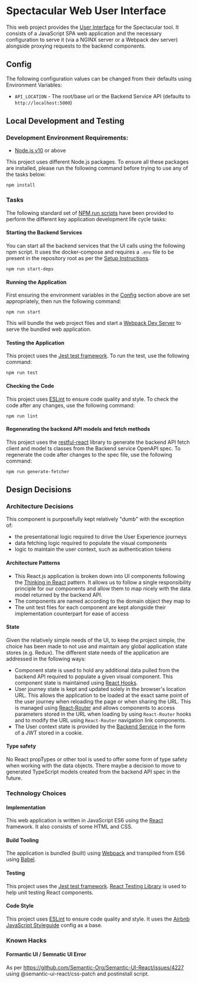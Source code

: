 # Spectacular Web User Interface
This web project provides the [User Interface](../docs/architecture.md#web-ui) for the Spectacular tool. It consists of a JavaScript SPA web application and the necessary configuration to serve it (via a NGINX server or a Webpack dev server) alongside proxying requests to the backend components.

## Config
The following configuration values can be changed from their defaults using Environment Variables:
- `API_LOCATION` - The root/base url or the Backend Service API (defaults to `http://localhost:5000`)

## Local Development and Testing

### Development Environment Requirements:
- [Node.js v10](https://nodejs.org/en/download/releases/) or above

This project uses different Node.js packages. To ensure all these packages are installed, please run the following command before trying to use any of the tasks below:
```
npm install
```

### Tasks
The following standard set of [NPM run scripts](https://docs.npmjs.com/cli/run-script) have been provided to perform the different key application development life cycle tasks:

#### Starting the Backend Services
You can start all the backend services that the UI calls using the following npm script.
It uses the docker-compose and requires a `.env` file to be present in the repository root as per the [Setup Instructions](../README.md#setup-guide).
```
npm run start-deps
```

#### Running the Application
First ensuring the environment variables in the [Config](#config) section above are set appropriately, then run the following command:
```
npm run start
```
This will bundle the web project files and start a [Webpack Dev Server](https://webpack.js.org/configuration/dev-server/) to serve the bundled web application.

#### Testing the Application
This project uses the [Jest test framework](https://jestjs.io/). To run the test, use the following command:
```
npm run test
```

#### Checking the Code
This project uses [ESLint](https://eslint.org/) to ensure code quality and style. To check the code after any changes, use the following command:
```
npm run lint
```

#### Regenerating the backend API models and fetch methods
This project uses the [restful-react](https://github.com/contiamo/restful-react) library to generate the backend API fetch client and model ts classes from the Backend service OpenAPI spec. To regenerate the code after changes to the spec file, use the following command:
```
npm run generate-fetcher
```

## Design Decisions

### Architecture Decisions
This component is purposefully kept relatively "dumb" with the exception of:
- the presentational logic required to drive the User Experience journeys
- data fetching logic required to populate the visual components
- logic to maintain the user context, such as authentication tokens

#### Architecture Patterns
- This React.js application is broken down into UI components following the [Thinking in React](https://reactjs.org/docs/thinking-in-react.html) pattern. It allows us to follow a single responsibility principle for our components and allow them to map nicely with the data model returned by the backend API.
- The components are named according to the domain object they map to
- The unit test files for each component are kept alongside their implementation counterpart for ease of access

#### State
Given the relatively simple needs of the UI, to keep the project simple, the choice has been made to not use and maintain any global application state stores (e.g. Redux). The different state needs of the application are addressed in the following ways:
- Component state is used to hold any additional data pulled from the backend API required to populate a given visual component. This component state is maintained using [React Hooks](https://reactjs.org/docs/hooks-intro.html).
- User journey state is kept and updated solely in the browser's location URL. This allows the application to be loaded at the exact same point of the user journey when reloading the page or when sharing the URL. This is managed using [React-Router](https://reacttraining.com/react-router/web/guides/quick-start) and allows components to access parameters stored in the URL  when loading by using `React-Router` hooks and to modify the URL using `React-Router` navigation link components.
- The User context state is provided by the [Backend Service](../docs/architecture.md#backend-service) in the form of a JWT stored in a cookie.

#### Type safety
No React propTypes or other tool is used to offer some form of type safety when working with the data objects. There maybe a decision to move to generated TypeScript models created from the backend API spec in the future.

### Technology Choices
#### Implementation
This web application is written in JavaScript ES6 using the [React](https://reactjs.org/) framework. It also consists of some HTML and CSS.

#### Build Tooling
The application is bundled (built) using [Webpack](https://webpack.js.org/) and transpiled from ES6 using [Babel](https://babeljs.io/).

#### Testing
This project uses the [Jest test framework](https://jestjs.io/). [React Testing Library](https://testing-library.com/docs/react-testing-library/intro) is used to help unit testing React components.

#### Code Style
This project uses [ESLint](https://eslint.org/) to ensure code quality and style. It uses the [Airbnb JavaScript Styleguide](https://github.com/airbnb/javascript) config as a base.


### Known Hacks
#### Formantic UI / Semnatic UI Error
As per https://github.com/Semantic-Org/Semantic-UI-React/issues/4227 using @semantic-ui-react/css-patch and postinstall script.
